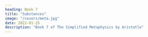 ```yaml
---
heading: Book 7
title: "Substances"
image: "/covers/meta.jpg"
date: 2022-01-25
description: "Book 7 of The Simplified Metaphysics by Aristotle"
---
```

